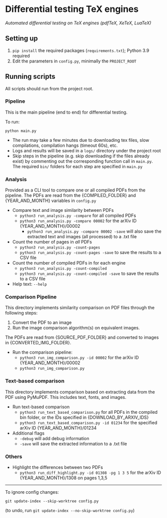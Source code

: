 # Differential testing TeX engines

_Automated differential testing on TeX engines (pdfTeX, XeTeX, LuaTeX)_

## Setting up

1. `pip install` the required packages (`requirements.txt`); Python 3.9 required
1. Edit the parameters in `config.py`, minimally the `PROJECT_ROOT`

## Running scripts

All scripts should run from the project root.

### Pipeline

This is the main pipeline (end to end) for differential testing.

To run:

```
python main.py
```

* The run may take a few minutes due to downloading tex files, slow compilations, compilation hangs (timeout 60s), etc.
* Logs and results will be saved in a `logs/` directory under the project root
* Skip steps in the pipeline (e.g. skip downloading if the files already exist) by commenting out the corresponding function call in `main.py`. The required `bin/` folders for each step are specified in `main.py`

### Analysis

Provided as a CLI tool to compare one or all compiled PDFs from the pipeline. 
The PDFs are read from the {COMPILED_FOLDER} and {YEAR_AND_MONTH} variables in `config.py`

* Compare text and image similarity between PDFs 
    * `python3 run_analysis.py -compare` for all compiled PDFs
    * `python3 run_analysis.py -compare 00002` for the arXiv ID {YEAR_AND_MONTH}/00002
        * `python3 run_analysis.py -compare 00002 -save` will also save the extracted text and images (all processed) to a .txt file
* Count the number of pages in _all_ PDFs
    * `python3 run_analysis.py -count-pages`
    * `python3 run_analysis.py -count-pages -save` to save the results to a CSV file
* Count the number of compiled PDFs in for each engine
    * `python3 run_analysis.py -count-compiled`
    * `python3 run_analysis.py -count-compiled -save` to save the results to a CSV file
* Help text: `--help`

### Comparison Pipeline

This directory implements similarity comparison on PDF files through the following steps:

1. Convert the PDF to an image
1. Run the image comparison algorithm(s) on equivalent images.

The PDFs are read from {SOURCE_PDF_FOLDER} and converted to images in {CONVERTED_IMG_FOLDER}.

* Run the comparison pipeline:
    * `python3 run_img_comparison.py -id 00002` for the arXiv ID {YEAR_AND_MONTH}/00002
    * `python3 run_img_comparison.py`

### Text-based comparison

This directory implements comparison based on extracting data from the PDF using PyMuPDF.
This includes text, fonts, and images.

* Run text-based comparison
    * `python3 run_text_based_comparison.py` for all PDFs in the compiled bin folder, or the IDs specified in {DOWNLOAD_BY_ARXIV_IDS}
    * `python3 run_text_based_comparison.py -id 01234` for the specified arXiv ID {YEAR_AND_MONTH}/01234
* Additional flags
    * `-debug` will add debug information
    * `-save` will save the extracted information to a .txt file

### Others

* Highlight the differences between two PDFs
    * `python3 run_diff_highlight.py -id 01308 -pg 1 3 5` for the arXiv ID {YEAR_AND_MONTH}/1308 on pages 1,3,5


---

To ignore config changes:
```
git update-index --skip-worktree config.py
```
(to undo, run `git update-index --no-skip-worktree config.py`)

